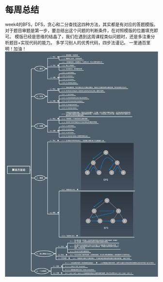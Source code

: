 # 每周总结
week4的BFS，DFS，贪心和二分查找这四种方法，其实都是有对应的答题模版。
对于题目审题是第一步，要总结出这个问题的判断条件，在对照模版的位置填充即可。
模版已经是思维的结晶了，我们在遇到这周课程类似问题时，还是多注重分析题目+实现代码的能力。
多学习别人的优秀代码，四步法谨记。
一里通百里明！加油！
![week4](/Xmind/week4.png)